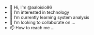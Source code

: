 - 👋 Hi, I’m @aaloisio86
- 👀 I’m interested in technology
- 🌱 I’m currently learning system analysis
- 💞️ I’m looking to collaborate on ...
- 📫 How to reach me ...

<!---
aaloisio86/aaloisio86 is a ✨ special ✨ repository because its `README.md` (this file) appears on your GitHub profile.
You can click the Preview link to take a look at your changes.
--->
